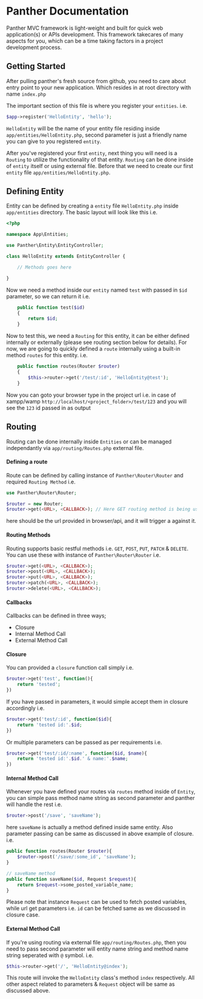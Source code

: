 # Panther Documentation
Panther MVC framework is light-weight and built for quick web application(s) or APIs development. This framework takecares of many aspects for you, which can be a time taking factors in a project development process.

## Getting Started
After pulling panther's fresh source from github, you need to care about entry point to your new application. Which resides in at root directory with name `index.php`

The important section of this file is where you register your `entities`. i.e.

```php
$app->register('HelloEntity', 'hello');
```

`HelloEntity` will be the name of your entity file residing inside `app/entities/HelloEntity.php`, second parameter is just a friendly name you can give to you registered `entity`.

After  you've registered your first `entity`, next thing you will need is a `Routing` to utilize the functionality of that entity. `Routing` can be done inside of `entity` itself or using external file. Before that we need to create our first `entity` file `app/entities/HelloEntity.php`.

## Defining Entity
Entity can be defined by creating a `entity` file `HelloEntity.php` inside `app/entities` directory. The basic layout will look like this i.e.

```php
<?php

namespace App\Entities;

use Panther\Entity\EntityController;

class HelloEntity extends EntityController {

    // Methods goes here

}
```

Now we need a method inside our `entity` named `test` with passed in `$id` parameter, so we can return it i.e.

```php
    public function test($id)
    {
        return $id;
    }

```

Now to test this, we need a `Routing` for this entity, it can be either defined internally or externally (please see routing section below for details). For now, we are going to quickly defined a `route` internally using a built-in method `routes` for this entity. i.e.

```php
    public function routes(Router $router)
    {		
        $this->router->get('/test/:id', 'HelloEntity@test');
    }
```

Now you can goto your browser type in the project url i.e. in case of xampp/wamp `http://localhost/<project_folder>/test/123` and you will see the `123` id passed in as output

## Routing
Routing can be done internally inside `Entities` or can be managed independantly via `app/routing/Routes.php` external file.

#### Defining a route
Route can be defined by calling instance of `Panther\Router\Router` and required `Routing Method` i.e.

```php
use Panther\Router\Router;

$router = new Router;
$router->get(<URL>, <CALLBACK>); // Here GET routing method is being used
```

here <URL> should be the url provided in browser/api, and it will trigger a <CALLBACK> against it.

#### Routing Methods
Routing supports basic restful methods i.e. `GET`, `POST`, `PUT`, `PATCH` & `DELETE`. You can use these with instance of `Panther\Router\Router` i.e.

```php
$router->get(<URL>, <CALLBACK>);
$router->post(<URL>, <CALLBACK>);
$router->put(<URL>, <CALLBACK>);
$router->patch(<URL>, <CALLBACK>);
$router->delete(<URL>, <CALLBACK>);
```

#### Callbacks
Callbacks can be defined in three ways;
- Closure  
- Internal Method Call
- External Method Call

#### Closure
You can provided a `closure` function call simply i.e.
```php
$router->get('test', function(){
    return 'tested'; 
})
```

If you have passed in parameters, it would simple accept them in closure accordingly i.e.
```php
$router->get('test/:id', function($id){
    return 'tested id:'.$id; 
})
```

Or multiple parameters can be passed as per requirements i.e.
```php
$router->get('test/:id/:name', function($id, $name){
    return 'tested id:'.$id.' & name:'.$name; 
})
```

#### Internal Method Call
Whenever you have defined your routes via `routes` method inside of `Entity`, you can simple pass method name string as second parameter and panther will handle the rest i.e.

```php
$router->post('/save', 'saveName');
```

here `saveName` is actually a method defined inside same entity. Also parameter passing can be same as discussed in above example of closure. i.e.

```php
public function routes(Router $router){		
    $router->post('/save/:some_id', 'saveName');    
}

// saveName method
public function saveName($id, Request $request){
    return $request->some_posted_variable_name;
}
```

Please note that instance `Request` can be used to fetch posted variables, while url get parameters i.e. `id` can be fetched same as we discussed in closure case.

#### External Method Call
If you're using routing via external file `app/routing/Routes.php`, then you need to pass second parameter will entity name string and method name string seperated with `@` symbol. i.e.

```php
$this->router->get('/', 'HelloEntity@index');
```

This route will invoke the `HelloEntity` class's method `index` respectively. All other aspect related to parameters & `Request` object will be same as discussed above.

